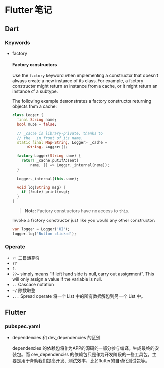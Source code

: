 # Flutter 笔记

## Dart

### Keywords

- factory

  #### Factory constructors

  Use the `factory` keyword when implementing a constructor that doesn’t always create a new instance of its class. For example, a factory constructor might return an instance from a cache, or it might return an instance of a subtype.

  The following example demonstrates a factory constructor returning objects from a cache:

  ```dart
  class Logger {
    final String name;
    bool mute = false;
  
    // _cache is library-private, thanks to
    // the _ in front of its name.
    static final Map<String, Logger> _cache =
        <String, Logger>{};
  
    factory Logger(String name) {
      return _cache.putIfAbsent(
          name, () => Logger._internal(name));
    }
  
    Logger._internal(this.name);
  
    void log(String msg) {
      if (!mute) print(msg);
    }
  }
  ```

  > **Note:** Factory constructors have no access to `this`.

  Invoke a factory constructor just like you would any other constructor:

  ```dart
  var logger = Logger('UI');
  logger.log('Button clicked');
  ```



### Operate

- `?:`  三目运算符
- `??`  
- `?.`
- `??=`  simply means “If left hand side is null, carry out assignment”. This will only assign a value if the variable is null.
- `..`  Cascade notation
- `~/`  除数取整
- `...`  Spread operate 将一个 List 中的所有数据解包到另一个 List 中。



## Flutter

### pubspec.yaml

- dependencies 和 dev_dependencies 的区别

  dependencies 的依赖包将作为APP的源码的一部分参与编译，生成最终的安装包。而 dev_dependencies 的依赖包只是作为开发阶段的一些工具包，主要是用于帮助我们提高开发、测试效率，比如flutter的自动化测试包等。